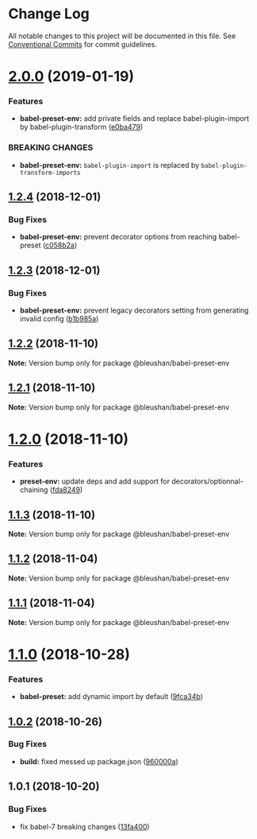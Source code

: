 # Change Log

All notable changes to this project will be documented in this file.
See [Conventional Commits](https://conventionalcommits.org) for commit guidelines.

# [2.0.0](https://github.com/BleuShan/bleushan/compare/@bleushan/babel-preset-env@1.2.4...@bleushan/babel-preset-env@2.0.0) (2019-01-19)


### Features

* **babel-preset-env:** add private fields and replace babel-plugin-import by babel-plugin-transform ([e0ba479](https://github.com/BleuShan/bleushan/commit/e0ba479))


### BREAKING CHANGES

* **babel-preset-env:** `babel-plugin-import` is replaced by `babel-plugin-transform-imports`





## [1.2.4](https://github.com/BleuShan/bleushan/compare/@bleushan/babel-preset-env@1.2.3...@bleushan/babel-preset-env@1.2.4) (2018-12-01)


### Bug Fixes

* **babel-preset-env:** prevent decorator options from reaching babel-preset ([c058b2a](https://github.com/BleuShan/bleushan/commit/c058b2a))





## [1.2.3](https://github.com/BleuShan/bleushan/compare/@bleushan/babel-preset-env@1.2.2...@bleushan/babel-preset-env@1.2.3) (2018-12-01)


### Bug Fixes

* **babel-preset-env:** prevent legacy decorators setting from generating invalid config ([b1b985a](https://github.com/BleuShan/bleushan/commit/b1b985a))





## [1.2.2](https://github.com/BleuShan/bleushan/compare/@bleushan/babel-preset-env@1.2.1...@bleushan/babel-preset-env@1.2.2) (2018-11-10)

**Note:** Version bump only for package @bleushan/babel-preset-env





## [1.2.1](https://github.com/BleuShan/bleushan/compare/@bleushan/babel-preset-env@1.2.0...@bleushan/babel-preset-env@1.2.1) (2018-11-10)

**Note:** Version bump only for package @bleushan/babel-preset-env





# [1.2.0](https://github.com/BleuShan/bleushan/compare/@bleushan/babel-preset-env@1.1.3...@bleushan/babel-preset-env@1.2.0) (2018-11-10)


### Features

* **preset-env:** update deps and add support for decorators/optionnal-chaining ([fda8249](https://github.com/BleuShan/bleushan/commit/fda8249))





## [1.1.3](https://github.com/BleuShan/bleushan/compare/@bleushan/babel-preset-env@1.1.2...@bleushan/babel-preset-env@1.1.3) (2018-11-10)

**Note:** Version bump only for package @bleushan/babel-preset-env





## [1.1.2](https://github.com/BleuShan/bleushan/compare/@bleushan/babel-preset-env@1.1.1...@bleushan/babel-preset-env@1.1.2) (2018-11-04)

**Note:** Version bump only for package @bleushan/babel-preset-env





## [1.1.1](https://github.com/BleuShan/bleushan/compare/@bleushan/babel-preset-env@1.1.0...@bleushan/babel-preset-env@1.1.1) (2018-11-04)

**Note:** Version bump only for package @bleushan/babel-preset-env





# [1.1.0](https://github.com/BleuShan/bleushan/compare/@bleushan/babel-preset-env@1.0.2...@bleushan/babel-preset-env@1.1.0) (2018-10-28)


### Features

* **babel-preset:** add dynamic import by default ([9fca34b](https://github.com/BleuShan/bleushan/commit/9fca34b))





## [1.0.2](https://github.com/BleuShan/bleushan/compare/@bleushan/babel-preset-env@1.0.1...@bleushan/babel-preset-env@1.0.2) (2018-10-26)


### Bug Fixes

* **build:** fixed messed up package.json ([960000a](https://github.com/BleuShan/bleushan/commit/960000a))





## 1.0.1 (2018-10-20)


### Bug Fixes

* fix babel-7 breaking changes ([13fa400](https://github.com/BleuShan/bleushan/commit/13fa400))

